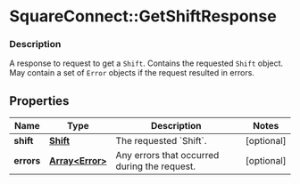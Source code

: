 # SquareConnect::GetShiftResponse

### Description

A response to request to get a `Shift`. Contains the requested `Shift` object. May contain a set of `Error` objects if the request resulted in errors.

## Properties
Name | Type | Description | Notes
------------ | ------------- | ------------- | -------------
**shift** | [**Shift**](Shift.md) | The requested &#x60;Shift&#x60;. | [optional] 
**errors** | [**Array&lt;Error&gt;**](Error.md) | Any errors that occurred during the request. | [optional] 


